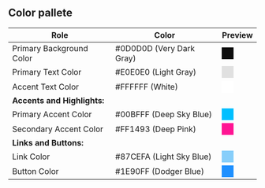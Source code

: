 ## Color pallete

| Role | Color | Preview |
| - | - | - |
| Primary Background Color | #0D0D0D (Very Dark Gray) | <div style="height:24px;width:24px;background-color:#0D0D0D"></div> |
| Primary Text Color | #E0E0E0 (Light Gray) | <div style="height:24px;width:24px;background-color:#E0E0E0"></div> |
| Accent Text Color | #FFFFFF (White) | <div style="height:24px;width:24px;background-color:#FFFFFF"></div> |
| **Accents and Highlights:**|
| Primary Accent Color | #00BFFF (Deep Sky Blue) | <div style="height:24px;width:24px;background-color:#00BFFF"></div> |
| Secondary Accent Color | #FF1493 (Deep Pink) | <div style="height:24px;width:24px;background-color:#FF1493"></div> |
| **Links and Buttons:**|
| Link Color | #87CEFA (Light Sky Blue) | <div style="height:24px;width:24px;background-color:#87CEFA"></div> |
| Button Color | #1E90FF (Dodger Blue) | <div style="height:24px;width:24px;background-color:#1E90FF"></div> |
